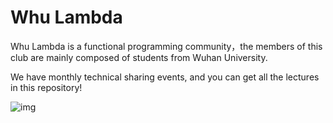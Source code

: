 # Whu Lambda

Whu Lambda is a functional programming community，the members of this club are mainly composed of students from Wuhan University.

We have monthly technical sharing events, and you can get all the lectures in this repository!

![img](https://user-images.githubusercontent.com/84240546/145985469-9b7e79ff-8fbf-4e05-a8a3-211283a234b9.png)


